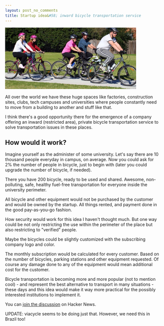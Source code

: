 ```yaml
---
layout: post_no_comments
title: Startup idea&#58; inward bicycle transportation service
---
```


<img src="/public/images/bikes.jpg" title="Bikes" alt="Bikes" height="200">

<span class="drops">A</span>ll over the world we have these huge spaces like factories, construction sites, clubs, tech campuses and universities where people constantly need to move from a building to another and stuff like that.

I think there's a good opportunity there for the emergence of a company offering an inward (restricted area), private bicycle transportation service to solve transportation issues in these places.

## How would it work?

Imagine yourself as the administer of some university. Let's say  there are 10 thousand people everyday in campus, on average. Now you could ask for 2% the number of people in bicycle, just to begin with (later you could upgrade the number of bicycle, if needed).

There you have 200 bicycle, ready to be used and shared. Awesome, non-polluting, safe, healthy fuel-free transportation for everyone inside the university perimeter.

All bicycle and other equipment would not be purchased by the customer and would be owned by the startup. All things rented, and payment done in the good pay-as-you-go fashion.

How security would work for this idea I haven't thought much. But one way could be not only restricting the use within the perimeter of the place but also restricting to "verified" people.

Maybe the bicycles could be slightly customized with the subscribing company logo and color.

The monthly subscription would be calculated for every customer. Based on the number of bicycles, parking stations and other equipment requested. Of course any damage done to any of the equipment would mean additional cost for the customer.

Bicycle transportation is becoming more and more popular (not to mention cool) - and represent the best alternative to transport in many situations - these days and this idea would make it way more practical for the possibly interested institutions to implement it.

You can [join the discussion] on Hacker News.

UPDATE: viacycle seems to be doing just that. However, we need this in Brazil too!

[join the discussion]: https://news.ycombinator.com/item?id=5582215
[viacycle]: http://www.viacycle.com/